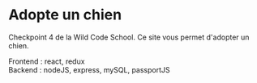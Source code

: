 # Adopte un chien

Checkpoint 4 de la Wild Code School. Ce site vous permet d'adopter un chien.

Frontend : react, redux  
Backend : nodeJS, express, mySQL, passportJS
